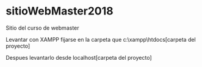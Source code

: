 # sitioWebMaster2018
Sitio del curso de webmaster


Levantar con XAMPP
fijarse en la carpeta que c:\xampp\htdocs\[carpeta del proyecto]

Despues levantarlo desde localhost\[carpeta del proyecto]
